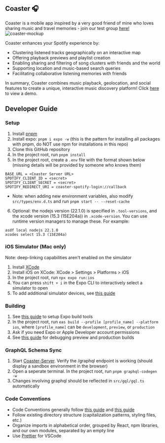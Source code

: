 ## Coaster 🎧
Coaster is a mobile app inspired by a very good friend of mine who loves sharing music and travel memories - join our test group [here!](https://docs.google.com/document/d/1_VbUTdMC4SZ2JUfEl9FTwajJKHST0oeqn6WOBA_RksU/edit?usp=sharing)
![coaster-mockup](https://github.com/user-attachments/assets/471bbbc9-78aa-47e4-973e-a36545c8a37c)

Coaster enhances your Spotify experience by:

- Clustering listened tracks geographically on an interactive map
- Offering playback previews and playlist creation
- Enabling sharing and filtering of song clusters with friends and the world
- Supporting location and music-based search queries
- Facilitating collaborative listening memories with friends
  
In summary, Coaster combines music playback, geolocation, and social features to create a unique, interactive music discovery platform! Click [here](https://drive.google.com/file/d/1kST7KaNh2zrtrXZanQ8jGdlfh0kDm5TU/view?usp=sharing) to view a demo.

## Developer Guide
### Setup
1. Install [pnpm](https://pnpm.io/installation)
2. Install expo: `pnpm i expo -w` (this is the pattern for installing all packages with pnpm, do NOT use npm for installations in this repo)
3. Clone this GitHub repository
4. In the project root, run `pnpm install`
5. In the project root, create a `.env` file with the format shown below (missing details will be provided by someone who knows them)
```
BASE_URL = <Coaster Server URL>
SPOTIFY_CLIENT_ID = <secret>
SPOTIFY_CLIENT_SECRET = <secret>
SPOTIFY_REDIRECT_URI = coaster-spotify-login://callback
```
- Note: when adding new environment variables, also modify `src/types/env.d.ts` and run `pnpm start -- --reset-cache`
6. Optional: the nodejs version (22.1.0) is specified in `.tool-versions`, and the xcode version (15.3 (15E204a)) in `.xcode-version`. You can use runtime version managers to manage these. For example: 
```
asdf local nodejs 22.1.0
xcodes select 15.3 (15E204a)
```

### iOS Simulator (Mac only)
Note: deep-linking capabilities aren't enabled on the simulator
1. Install [XCode](https://developer.apple.com/xcode/)
2. Install iOS on XCode: XCode > Settings > Platforms > iOS
3. In the project root, run `npx expo run:ios`
4. You can press `shift + i` in the Expo CLI to interactively select a simulator to open
5. To add additional simulator devices, see [this guide](https://developer.apple.com/documentation/safari-developer-tools/adding-additional-simulators)

### Building
1. See [this guide](https://docs.expo.dev/build/setup/) to setup Expo build tools
2. In the project root, run `eas build --profile [profile_name] --platform ios`, where `[profile_name]` can be `development`, `preview`, or `production`
3. Ask if you need Expo or Apple Developer account permissions
4. See [this guide](https://docs.expo.dev/debugging/runtime-issues/#production-errors) for debugging preview and production builds

### GraphQL Schema Sync
1. Start [Coaster-Server](https://github.com/jason-shang/Coaster-Server). Verify the /graphql endpoint is working (should display a sandbox environment in the browser)
2. Open a seperate terminal. In the project root, run `pnpm graphql-codegen -w`
4. Changes involving graphql should be reflected in `src/gql/gql.ts` automatically

### Code Conventions
- Code Conventions generally follow [this guide](https://medium.com/@mahesh.nagpure.mailbox/react-native-coding-standard-structure-ab5c5f9e6784) and [this guide](https://gilshaan.medium.com/react-native-coding-standards-and-best-practices-5b4b5c9f4076)
- Follow existing directory structure (capitalization patterns, styling files, etc.)
- Organize imports in alphabetical order, grouped by React, npm libraries, and our own modules, separated by an empty line
- Use [Prettier](https://marketplace.visualstudio.com/items?itemName=esbenp.prettier-vscode) for VSCode
